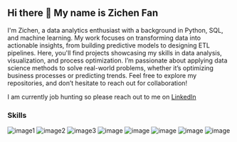 ## Hi there 👋 My name is Zichen Fan 

I'm Zichen, a data analytics enthusiast with a background in Python, SQL, and machine learning. My work focuses on transforming data into actionable insights, from building predictive models to designing ETL pipelines. Here, you'll find projects showcasing my skills in data analysis, visualization, and process optimization. I’m passionate about applying data science methods to solve real-world problems, whether it’s optimizing business processes or predicting trends. Feel free to explore my repositories, and don’t hesitate to reach out for collaboration!

I am currently job hunting so please reach out to me on [LinkedIn](https://www.linkedin.com/in/zichen-fan/)

### Skills
![image1](https://img.shields.io/badge/Python-FFD43B?style=for-the-badge&logo=python&logoColor=blue)
![image2](https://img.shields.io/badge/R-276DC3?style=for-the-badge&logo=r&logoColor=white)
![image3](https://img.shields.io/badge/Google%20Analytics-E37400?style=for-the-badge&logo=google%20analytics&logoColor=white)
![image](https://img.shields.io/badge/Canva-%2300C4CC.svg?&style=for-the-badge&logo=Canva&logoColor=white)
![image](https://img.shields.io/badge/Tableau-E97627?style=for-the-badge&logo=Tableau&logoColor=white)
![image](https://img.shields.io/badge/MySQL-005C84?style=for-the-badge&logo=mysql&logoColor=white)
![image](https://img.shields.io/badge/MongoDB-4EA94B?style=for-the-badge&logo=mongodb&logoColor=white)
![image](https://img.shields.io/badge/Amazon_AWS-FF9900?style=for-the-badge&logo=amazonaws&logoColor=white)


